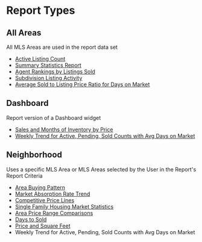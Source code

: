 # Report Types 
## All Areas
All MLS Areas are used in the report data set
- [Active Listing Count](../Reports/ReportTypes/reda_rpt_type_active_listing_count.md)
- [Summary Statistics Report](../Reports/ReportTypes/reda_rpt_type_allarea_summary_stats.md)
- [Agent Rankings by Listings Sold](../Reports/ReportTypes/reda_rpt_type_agent_rankings.md)
- [Subdivision Listing Activity](../Reports/ReportTypes/reda_rpt_type_subdivision_activity.md)
- [Average Sold to Listing Price Ratio for Days on Market](../Reports/ReportTypes/reda_rpt_type_avg_sold_to_listing.md)

## Dashboard
Report version of a Dashboard widget
- [Sales and Months of Inventory by Price](../Reports/ReportTypes/reda_rpt_type_sales_inventory_by_price.md)
- [Weekly Trend for Active, Pending, Sold Counts with Avg Days on Market](../Reports/ReportTypes/reda_rpt_type_weekly_active_pendng_sold_dom.md)

## Neighborhood
Uses a specific MLS Area or MLS Areas selected by the User in the Report's Report Criteria
- [Area Buying Pattern](../Reports/ReportTypes/reda_rpt_type_area_buying_pattern.md)
- [Market Absorption Rate Trend](../Reports/ReportTypes/reda_rpt_type_market_absorption_rate.md)
- [Competitive Price Lines](../Reports/ReportTypes/reda_rpt_type_competitive_price_lines.md)
- [Single Family Housing Market Statistics](../Reports/ReportTypes/reda_rpt_type_single_family_stats.md)
- [Area Price Range Comparisons](../Reports/ReportTypes/reda_rpt_type_price_range_comparison.md)
- [Days to Sold](../Reports/ReportTypes/reda_rpt_type_days_to_sold.md)
- [Price and Square Feet](../Reports/ReportTypes/reda_rpt_type_price_to_sqrfeet.md)
- Weekly Trend for Active, Pending, Sold Counts with Avg Days on Market

